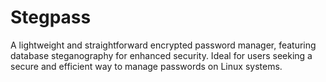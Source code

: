 # Stegpass
A lightweight and straightforward encrypted password manager, featuring database steganography for enhanced security. Ideal for users seeking a secure and efficient way to manage passwords on Linux systems.
